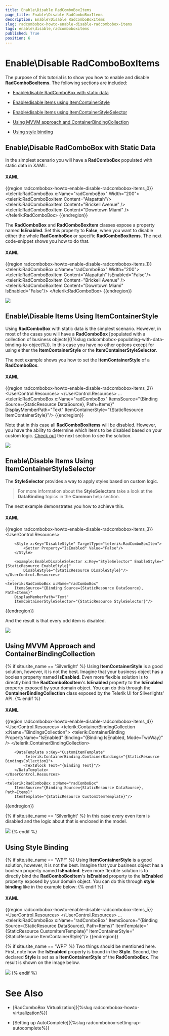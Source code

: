 ```yaml
---
title: Enable\Disable RadComboBoxItems
page_title: Enable\Disable RadComboBoxItems
description: Enable\Disable RadComboBoxItems
slug: radcombobox-howto-enable-disable-radcombobox-items
tags: enable\disable,radcomboboxitems
published: True
position: 6
---
```


# Enable\Disable RadComboBoxItems

The purpose of this tutorial is to show you how to enable and disable __RadComboBoxItems__. The following sections are included:

* [Enable\disable RadComboBox with static data](#enabledisable-radcombobox-with-static-data)

* [Enable\disable items using ItemContainerStyle](#enabledisable-items-using-itemcontainerstyle)

* [Enable\disable items using ItemContainerStyleSelector](#enabledisable-items-using-itemcontainerstyleselector)

* [Using MVVM approach and ContainerBindingCollection](#using-mvvm-approach-and-containerbindingcollection)

* [Using style binding](#using-style-binding)

## Enable\Disable RadComboBox with Static Data

In the simplest scenario you will have a __RadComboBox__ populated with static data in XAML.

#### __XAML__

{{region radcombobox-howto-enable-disable-radcombobox-items_0}}
	<telerik:RadComboBox x:Name="radComboBox" Width="200">
	    <telerik:RadComboBoxItem Content="Alapattah"/>
	    <telerik:RadComboBoxItem Content="Brickell Avenue" />
	    <telerik:RadComboBoxItem Content="Downtown Miami" />
	</telerik:RadComboBox>
{{endregion}}



The __RadComboBox__ and __RadComboBoxItem__ classes expose a property named __IsEnabled__. Set this property to __False__, when you want to disable either the whole __RadComboBox__ or specific __RadComboBoxItems__. The next code-snippet shows you how to do that.

#### __XAML__

{{region radcombobox-howto-enable-disable-radcombobox-items_1}}
	<telerik:RadComboBox x:Name="radComboBox" Width="200">
	    <telerik:RadComboBoxItem Content="Alapattah" IsEnabled="False"/>
	    <telerik:RadComboBoxItem Content="Brickell Avenue" />
	    <telerik:RadComboBoxItem Content="Downtown Miami" IsEnabled="False"/>
	</telerik:RadComboBox>
{{endregion}}

![](images/RadComboBox_HowTo_EnableDisableItems_010.png)

## Enable\Disable Items Using ItemContainerStyle

Using __RadComboBox__ with static data is the simplest scenario. However, in most of the cases you will have a __RadComboBox__ [populated with a collection of business objects]({%slug radcombobox-populating-with-data-binding-to-object%}). In this case you have no other options except for using either the __ItemContainerStyle__ or the __ItemContainerStyleSelector__.

The next example shows you how to set the __ItemContainerStyle__ of a __RadComboBox__.

#### __XAML__

{{region radcombobox-howto-enable-disable-radcombobox-items_2}}
	<UserControl.Resources>
	    <Style x:Key="ItemContainerStyle" TargetType="telerik:RadComboBoxItem">
	        <Setter Property="IsEnabled" Value="False"/>
	    </Style>
	</UserControl.Resources>
	 ...
	<telerik:RadComboBox x:Name="radComboBox"
	    ItemsSource="{Binding Source={StaticResource DataSource}, Path=Items}"
	    DisplayMemberPath="Text"
	    ItemContainerStyle="{StaticResource ItemContainerStyle}"/>
{{endregion}}

Note that in this case all __RadComboBoxItems__ will be disabled. However, you have the ability to determine which items to be disabled based on your custom logic. [Check out](#enabledisable-items-using-itemcontainerstyleselector) the next section to see the solution.

![](images/RadComboBox_HowTo_EnableDisableItems_020.png)

## Enable\Disable Items Using ItemContainerStyleSelector

The __StyleSelector__ provides a way to apply styles based on custom logic.

>For more information about the __StyleSelectors__ take a look at the __DataBinding__ topics in the __Common__ help section. 

The next example demonstrates you how to achieve this.

#### __XAML__

{{region radcombobox-howto-enable-disable-radcombobox-items_3}}
	<UserControl.Resources>
	    <Style x:Key="EnableStyle" TargetType="telerik:RadComboBoxItem">
	        <Setter Property="IsEnabled" Value="True"/>
	    </Style>
	
	    <Style x:Key="DisableStyle" TargetType="telerik:RadComboBoxItem">
	        <Setter Property="IsEnabled" Value="False"/>
	    </Style>
	
	    <example:EnableDisableSelector x:Key="StyleSelector" EnableStyle="{StaticResource EnableStyle}"
	        DisableStyle="{StaticResource DisableStyle}"/>
	</UserControl.Resources>
	 ...
	<telerik:RadComboBox x:Name="radComboBox"
	    ItemsSource="{Binding Source={StaticResource DataSource}, Path=Items}"
	    DisplayMemberPath="Text"
	    ItemContainerStyleSelector="{StaticResource StyleSelector}"/>
{{endregion}}

And the result is that every odd item is disabled.

![](images/RadComboBox_HowTo_EnableDisableItems_030.png)

## Using MVVM Approach and ContainerBindingCollection

{% if site.site_name == 'Silverlight' %}
Using __ItemContainerStyle__ is a good solution, however, it is not the best. Imagine that your business object has a boolean property named __IsEnabled__. Even more flexible solution is to directly bind the __RadComboBoxItem__'s __IsEnabled__ property to the __IsEnabled__ property exposed by your domain object. You can do this through the __ContainerBindingCollection__ class exposed by the Telerik UI for Silverlights' API.
{% endif %}

#### __XAML__

{{region radcombobox-howto-enable-disable-radcombobox-items_4}}
	<UserControl.Resources>
	    <telerik:ContainerBindingCollection x:Name="BindingsCollection">
	        <telerik:ContainerBinding PropertyName="IsEnabled" Binding="{Binding IsEnabled, Mode=TwoWay}" />
	    </telerik:ContainerBindingCollection>
	
	    <DataTemplate x:Key="CustomItemTemplate"
	         telerik:ContainerBinding.ContainerBindings="{StaticResource BindingsCollection}">
	        <TextBlock Text="{Binding Text}"/>
	    </DataTemplate>
	</UserControl.Resources>
	 ...
	<telerik:RadComboBox x:Name="radComboBox"
	    ItemsSource="{Binding Source={StaticResource DataSource}, Path=Items}"
	    ItemTemplate="{StaticResource CustomItemTemplate}"/>
{{endregion}}

{% if site.site_name == 'Silverlight' %}
In this case every even item is disabled and the logic about that is enclosed in the model.

![](images/RadComboBox_HowTo_EnableDisableItems_040.png)
{% endif %}

## Using Style Binding

{% if site.site_name == 'WPF' %}
Using __ItemContainerStyle__ is a good solution, however, it is not the best. Imagine that your business object has a boolean property named __IsEnabled__. Even more flexible solution is to directly bind the __RadComboBoxItem__'s __IsEnabled__ property to the __IsEnabled__ property exposed by your domain object. You can do this through __style binding__ like in the example below:
{% endif %}

#### __XAML__

{{region radcombobox-howto-enable-disable-radcombobox-items_5}}
	<UserControl.Resources>
	    <Style x:Key="ItemContainerStyle" TargetType="{x:Type telerik:RadComboBoxItem}">
	        <Setter Property="IsEnabled" Value="{Binding IsEnabled}"/>
	    </Style>
	</UserControl.Resources>
	 ...
	<telerik:RadComboBox x:Name="radComboBox"
	    ItemsSource="{Binding Source={StaticResource DataSource}, Path=Items}"
	    ItemTemplate="{StaticResource CustomItemTemplate}"
	    ItemContainerStyle="{StaticResource ItemContainerStyle}"/>
{{endregion}}

{% if site.site_name == 'WPF' %}
Two things should be mentioned here. First, note how the __IsEnabled__ property is bound in the __Style__. Second, the declared __Style__ is set as a __ItemContainerStyle__ of the __RadComboBox__. The result is shown on the image below.

![](images/RadComboBox_HowTo_EnableDisableItems_040_WPF.png)
{% endif %}

# See Also

 * [RadComboBox Virtualization]({%slug radcombobox-howto-virtualization%})

 * [Setting up AutoComplete]({%slug radcombobox-setting-up-autocomplete%})
